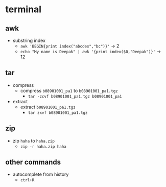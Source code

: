 # terminal

## awk
- substring index
	- `awk 'BEGIN{print index("abcdes","bc")}'` → 2
	- `echo "My name is Deepak" | awk '{print index($0,"Deepak")}'` → 12


## tar
- compress
	- compress `b08901001_pa1` to `b08901001_pa1.tgz`
		- `tar -zcvf b08901001_pa1.tgz b08901001_pa1`
- extract
	- extract `b08901001_pa1.tgz`
		- `tar zxvf b08901001_pa1.tgz`

## zip
- zip `haha` to `haha.zip`
	- `zip -r haha.zip haha`

## other commands
- autocomplete from history
	- `ctrl+R`
	